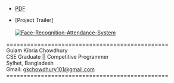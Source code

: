 

* [PDF](https://github.com/GK-CPP/Face-Recognition-Attendance-System/blob/master/Face%20Recognition%20Attendance%20System.pdf)

* [Project Trailer] <br> <br>
[![Face-Recognition-Attendance-System](https://img.youtube.com/vi/_qAYihx-MrI/0.jpg)](https://www.youtube.com/watch?v=_qAYihx-MrI)

=============================================== <br>
Gulam Kibria Chowdhury <br>
CSE Graduate || Competitive Programmer <br>
Sylhet, Bangladesh <br>
Gmail: gkchowdhury101@gmail.com <br>
=============================================== <br>
